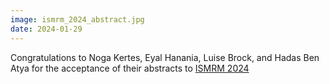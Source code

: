 ```yaml
---
image: ismrm_2024_abstract.jpg
date: 2024-01-29
---
```


Congratulations to Noga Kertes, Eyal Hanania, Luise Brock, and Hadas Ben Atya for the acceptance of their abstracts to [ISMRM 2024](https://www.ismrm.org/24m/)
